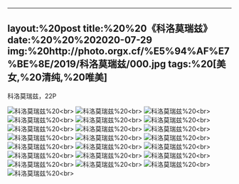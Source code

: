 ﻿---
layout:%20post
title:%20%20《科洛莫瑞兹》
date:%20%20%202020-07-29
img:%20http://photo.orgx.cf/%E5%94%AF%E7%BE%8E/2019/科洛莫瑞兹/000.jpg
tags:%20[美女,%20清纯,%20唯美]
---

科洛莫瑞兹，22P

![科洛莫瑞兹](http://photo.orgx.cf/%E5%94%AF%E7%BE%8E/2019/科洛莫瑞兹/001.jpg%20''科洛莫瑞兹'')%20<br>
![科洛莫瑞兹](http://photo.orgx.cf/%E5%94%AF%E7%BE%8E/2019/科洛莫瑞兹/002.jpg%20''科洛莫瑞兹'')%20<br>
![科洛莫瑞兹](http://photo.orgx.cf/%E5%94%AF%E7%BE%8E/2019/科洛莫瑞兹/003.jpg%20''科洛莫瑞兹'')%20<br>
![科洛莫瑞兹](http://photo.orgx.cf/%E5%94%AF%E7%BE%8E/2019/科洛莫瑞兹/004.jpg%20''科洛莫瑞兹'')%20<br>
![科洛莫瑞兹](http://photo.orgx.cf/%E5%94%AF%E7%BE%8E/2019/科洛莫瑞兹/005.jpg%20''科洛莫瑞兹'')%20<br>
![科洛莫瑞兹](http://photo.orgx.cf/%E5%94%AF%E7%BE%8E/2019/科洛莫瑞兹/006.jpg%20''科洛莫瑞兹'')%20<br>
![科洛莫瑞兹](http://photo.orgx.cf/%E5%94%AF%E7%BE%8E/2019/科洛莫瑞兹/007.jpg%20''科洛莫瑞兹'')%20<br>
![科洛莫瑞兹](http://photo.orgx.cf/%E5%94%AF%E7%BE%8E/2019/科洛莫瑞兹/008.jpg%20''科洛莫瑞兹'')%20<br>
![科洛莫瑞兹](http://photo.orgx.cf/%E5%94%AF%E7%BE%8E/2019/科洛莫瑞兹/009.jpg%20''科洛莫瑞兹'')%20<br>
![科洛莫瑞兹](http://photo.orgx.cf/%E5%94%AF%E7%BE%8E/2019/科洛莫瑞兹/010.jpg%20''科洛莫瑞兹'')%20<br>
![科洛莫瑞兹](http://photo.orgx.cf/%E5%94%AF%E7%BE%8E/2019/科洛莫瑞兹/011.jpg%20''科洛莫瑞兹'')%20<br>
![科洛莫瑞兹](http://photo.orgx.cf/%E5%94%AF%E7%BE%8E/2019/科洛莫瑞兹/012.jpg%20''科洛莫瑞兹'')%20<br>
![科洛莫瑞兹](http://photo.orgx.cf/%E5%94%AF%E7%BE%8E/2019/科洛莫瑞兹/013.jpg%20''科洛莫瑞兹'')%20<br>
![科洛莫瑞兹](http://photo.orgx.cf/%E5%94%AF%E7%BE%8E/2019/科洛莫瑞兹/014.jpg%20''科洛莫瑞兹'')%20<br>
![科洛莫瑞兹](http://photo.orgx.cf/%E5%94%AF%E7%BE%8E/2019/科洛莫瑞兹/015.jpg%20''科洛莫瑞兹'')%20<br>
![科洛莫瑞兹](http://photo.orgx.cf/%E5%94%AF%E7%BE%8E/2019/科洛莫瑞兹/016.jpg%20''科洛莫瑞兹'')%20<br>
![科洛莫瑞兹](http://photo.orgx.cf/%E5%94%AF%E7%BE%8E/2019/科洛莫瑞兹/017.jpg%20''科洛莫瑞兹'')%20<br>
![科洛莫瑞兹](http://photo.orgx.cf/%E5%94%AF%E7%BE%8E/2019/科洛莫瑞兹/018.jpg%20''科洛莫瑞兹'')%20<br>
![科洛莫瑞兹](http://photo.orgx.cf/%E5%94%AF%E7%BE%8E/2019/科洛莫瑞兹/019.jpg%20''科洛莫瑞兹'')%20<br>
![科洛莫瑞兹](http://photo.orgx.cf/%E5%94%AF%E7%BE%8E/2019/科洛莫瑞兹/020.jpg%20''科洛莫瑞兹'')%20<br>
![科洛莫瑞兹](http://photo.orgx.cf/%E5%94%AF%E7%BE%8E/2019/科洛莫瑞兹/021.jpg%20''科洛莫瑞兹'')%20<br>
![科洛莫瑞兹](http://photo.orgx.cf/%E5%94%AF%E7%BE%8E/2019/科洛莫瑞兹/022.jpg%20''科洛莫瑞兹'')%20<br>
